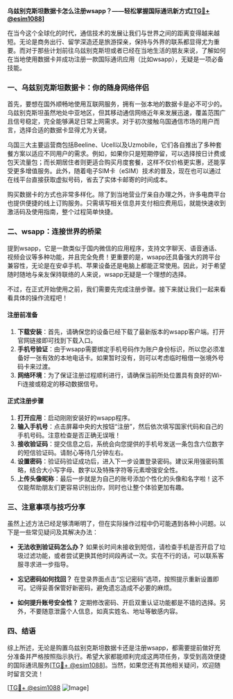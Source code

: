 **乌兹别克斯坦数据卡怎么注册wsapp？——轻松掌握国际通讯新方式[[TG💪+ @esim1088](https://t.me/s/esim1088)]**

在当今这个全球化的时代，通信技术的发展让我们与世界之间的距离变得越来越短。无论是商务出行、留学深造还是旅游探亲，保持与外界的联系都显得尤为重要。而对于那些计划前往乌兹别克斯坦或者已经在当地生活的朋友来说，了解如何在当地使用数据卡并成功注册一款国际通讯应用（比如wsapp），无疑是一项必备技能。

### 一、乌兹别克斯坦数据卡：你的随身网络伴侣

首先，要想在国外顺畅地使用互联网服务，拥有一张本地的数据卡是必不可少的。乌兹别克斯坦虽然地处中亚地区，但其移动通信网络近年来发展迅速，覆盖范围广且信号稳定，完全能够满足日常上网需求。对于初次接触乌国通信市场的用户而言，选择合适的数据卡显得尤为关键。

乌国三大主要运营商包括Beeline、Ucell以及Uzmobile，它们各自推出了多种套餐方案以适应不同用户的需求。例如，如果你只是短期停留，可以选择按日计费或包天流量包；而长期居住者则更适合购买月度套餐，这样不仅价格更实惠，还能享受更多增值服务。此外，随着电子SIM卡（eSIM）技术的普及，现在也可以通过在线平台直接获取虚拟号码，省去了实体卡邮寄的时间成本。

购买数据卡的方式也非常多样化。除了到当地营业厅亲自办理之外，许多电商平台也提供便捷的线上订购服务。只需填写相关信息并支付相应费用后，就能快速收到激活码及使用指南，整个过程简单快捷。

### 二、wsapp：连接世界的桥梁

提到wsapp，它是一款类似于国内微信的应用程序，支持文字聊天、语音通话、视频会议等多种功能，并且完全免费！更重要的是，wsapp还具备强大的跨平台兼容性，无论是在安卓手机、苹果设备还是电脑上都能正常使用。因此，对于希望随时随地与亲友保持联络的人来说，wsapp无疑是一个理想的选择。

不过，在正式开始使用之前，我们需要先完成注册步骤。接下来就让我们一起来看看具体的操作流程吧！

#### 注册前准备

1. **下载安装**：首先，请确保您的设备已经下载了最新版本的wsapp客户端。打开官网链接即可找到下载入口。
2. **手机号验证**：由于wsapp需要绑定手机号码作为账户身份标识，所以您必须准备好一张有效的本地电话卡。如果暂时没有，则可以考虑临时租借一张境外号码卡来过渡。
3. **网络环境**：为了保证注册过程顺利进行，请确保当前所处位置具有良好的Wi-Fi连接或稳定的移动数据信号。

#### 正式注册步骤

1. **打开应用**：启动刚刚安装好的wsapp程序。
2. **输入手机号**：点击屏幕中央的大按钮“注册”，然后依次填写国家代码和自己的手机号码。注意检查是否正确无误哦！
3. **接收验证码**：提交信息之后，系统会向您提供的手机号发送一条包含六位数字的短信验证码。请耐心等待几分钟左右。
4. **设置密码**：验证码验证成功后，进入下一步设置登录密码。建议采用强密码策略，结合大小写字母、数字以及特殊字符等元素增强安全性。
5. **上传头像昵称**：最后一步就是为自己的账号添加个性化的头像和名字啦！这不仅能帮助朋友们更容易识别出你，同时也让整个体验更加有趣。

### 三、注意事项与技巧分享

虽然上述方法已经足够清晰明了，但在实际操作过程中仍可能遇到各种小问题。以下是一些常见疑问及其解决办法：

- **无法收到验证码怎么办？**
  如果长时间未接收到短信，请检查手机是否开启了垃圾过滤功能，或者尝试更换其他时间段再试一次。实在不行的话，可以联系客服寻求进一步指导。

- **忘记密码如何找回？**
  在登录界面点击“忘记密码”选项，按照提示重新设置即可。记得妥善保管好新密码，避免遗忘造成不必要的麻烦。

- **如何提升账号安全性？**
  定期修改密码、开启双重认证功能都是不错的选择。另外，不要随意泄露个人信息，如真实姓名、地址等敏感内容。

### 四、结语

综上所述，无论是购置乌兹别克斯坦数据卡还是注册wsapp，都需要提前做好充分准备并严格按照指示执行。希望大家都能顺利完成这两项任务，享受到高效便捷的国际通讯服务[[TG💪+ @esim1088](https://t.me/s/esim1088)]。当然，如果您还有其他相关疑问，欢迎随时留言交流！

[[TG💪+ @esim1088](https://t.me/s/esim1088) ![Image](https://i.postimg.cc/4NQfJmqS/Snipaste-2025-05-13-00-14-12.png)]